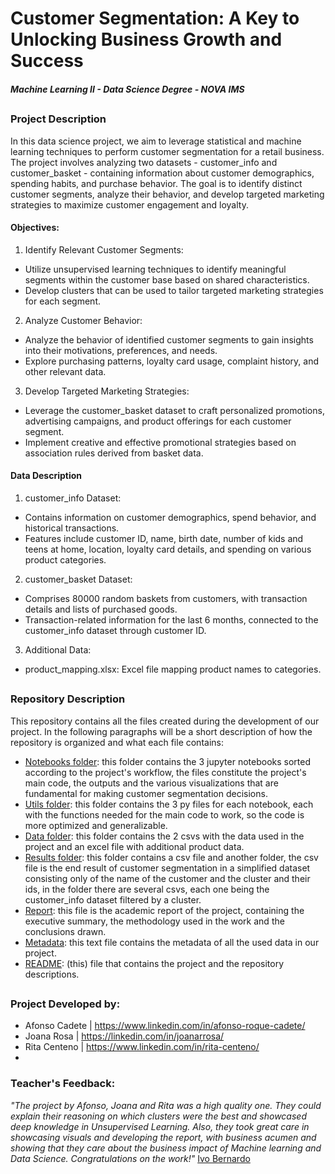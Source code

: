 # Customer Segmentation: A Key to Unlocking Business Growth and Success
##### Machine Learning II - Data Science Degree - NOVA IMS

##
### Project Description

In this data science project, we aim to leverage statistical and machine learning techniques to perform customer segmentation for a retail business. The project involves analyzing two datasets - customer_info and customer_basket - containing information about customer demographics, spending habits, and purchase behavior. The goal is to identify distinct customer segments, analyze their behavior, and develop targeted marketing strategies to maximize customer engagement and loyalty.

#### Objectives:
1. Identify Relevant Customer Segments:
- Utilize unsupervised learning techniques to identify meaningful segments within the customer base based on shared characteristics.
- Develop clusters that can be used to tailor targeted marketing strategies for each segment.

2. Analyze Customer Behavior:
- Analyze the behavior of identified customer segments to gain insights into their motivations, preferences, and needs.
- Explore purchasing patterns, loyalty card usage, complaint history, and other relevant data.

3. Develop Targeted Marketing Strategies:
- Leverage the customer_basket dataset to craft personalized promotions, advertising campaigns, and product offerings for each customer segment.
- Implement creative and effective promotional strategies based on association rules derived from basket data.

#### Data Description
1. customer_info Dataset:
- Contains information on customer demographics, spend behavior, and historical transactions.
- Features include customer ID, name, birth date, number of kids and teens at home, location, loyalty card details, and spending on various product categories.

2. customer_basket Dataset:
- Comprises 80000 random baskets from customers, with transaction details and lists of purchased goods.
- Transaction-related information for the last 6 months, connected to the customer_info dataset through customer ID.

3. Additional Data:
- product_mapping.xlsx: Excel file mapping product names to categories.
##

### Repository Description
This repository contains all the files created during the development of our project. In the following paragraphs will be a short description of how the repository is organized and what each file contains:
- [Notebooks folder](notebooks): this folder contains the 3 jupyter notebooks sorted according to the project's workflow, the files constitute the project's main code, the outputs and the various visualizations that are fundamental for making customer segmentation decisions.
- [Utils folder](utils): this folder contains the 3 py files for each notebook, each with the functions needed for the main code to work, so the code is more optimized and generalizable.
- [Data folder](data): this folder contains the 2 csvs with the data used in the project and an excel file with additional product data.
- [Results folder](results): this folder contains a csv file and another folder, the csv file is the end result of customer segmentation in a simplified dataset consisting only of the name of the customer and the cluster and their ids, in the folder there are several csvs, each one being the customer_info dataset filtered by a cluster.
- [Report](Report.pdf): this file is the academic report of the project, containing the executive summary, the methodology used in the work and the conclusions drawn.
- [Metadata](metadata.txt): this text file contains the metadata of all the used data in our project.
- [README](README.md): (this) file that contains the project and the repository descriptions.
##

### Project Developed by:
- Afonso Cadete | https://www.linkedin.com/in/afonso-roque-cadete/
- Joana Rosa | https://linkedin.com/in/joanarrosa/
- Rita Centeno | https://www.linkedin.com/in/rita-centeno/
- 
### Teacher's Feedback:
*"The project by Afonso, Joana and Rita was a high quality one. They could explain their reasoning on which clusters were the best and showcased deep knowledge in Unsupervised Learning. Also, they took great care in showcasing visuals and developing the report, with business acumen and showing that they care about the business impact of Machine learning and Data Science. Congratulations on the work!"* [Ivo Bernardo](https://www.linkedin.com/in/ivobernardo/)
